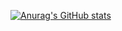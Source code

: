 [![Anurag's GitHub stats](https://github-readme-stats.vercel.app/api?username=Pilot1782)](https://github.com/anuraghazra/github-readme-stats)